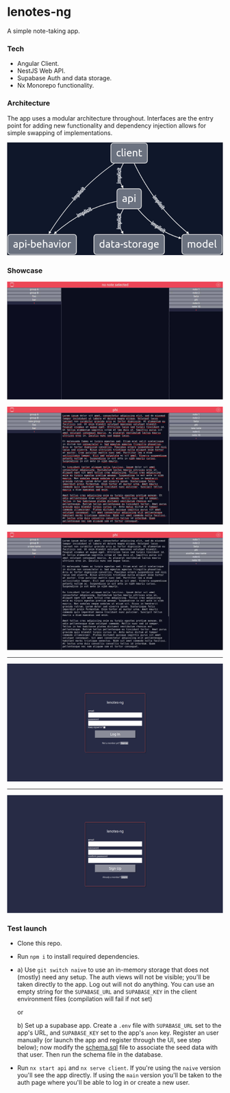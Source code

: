 # lenotes-ng 

A simple note-taking app.

### Tech
- Angular
	Client.
- NestJS
	Web API.
- Supabase
	Auth and data storage.
- Nx
	Monorepo functionality. 

### Architecture
The app uses a modular architecture throughout. Interfaces are the entry point for
adding new functionality and dependency injection allows for simple swapping of
implementations.

![dependency graph](/assets/graph.png)

### Showcase
![demo 1](/assets/demo1.gif)

![demo 2](/assets/demo2.gif)

![demo 3](/assets/demo3.gif)

---
![log in](/assets/logIn.png)

---
![sign up](/assets/signUp.png)

### Test launch 
- Clone this repo.
- Run `npm i` to install required dependencies.
- a) Use `git switch naive` to use an in-memory storage that does not (mostly)
  need any setup. The auth views will not be visible; you'll be taken directly to
  the app. Log out will not do anything. You can use an empty string for the
  `SUPABASE_URL` and `SUPABASE_KEY` in the client environment files (compilation
  will fail if not set)

	 or

  b) Set up a supabase app. Create
  a `.env` file with `SUPABASE_URL` set to the app's URL, and `SUPABASE_KEY` set to the
  app's `anon` key. Register an user manually (or launch the app and register through the
  UI, see step below); now modify the
  [schema.sql](/libs/data-storage/src/implementations/sql/supabase/schema.sql#L54) file to
  associate the seed data with that user. Then run the schema file in the database. 
- Run `nx start api` and `nx serve client`.
    If you're using the `naive` version you'll see the app directly. If using
    the `main` version you'll be taken to the auth page where you'll be able to
    log in or create a new user.
